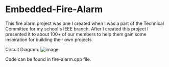 # Embedded-Fire-Alarm
This fire alarm project was one I created when I was a part of the Technical Committee for my school's IEEE branch. After I created this project I presented it to about 100+ of our members to help them gain some inspiration for building their own projects.

Circuit Diagram:
![image](https://github.com/user-attachments/assets/6eb0b822-756b-4b4d-85ff-6b7470bf0d1d)

Code can be found in fire-alarm.cpp file.
